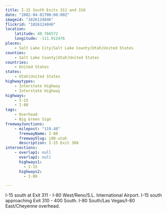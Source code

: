 ```yaml
---
title: I-15 South Exits 311 and 310
date: "2002-04-01T00:00:00Z"
imageid: "1826124846"
flickrid: "1826124846"
location:
    latitude: 40.766572
    longitude: -111.912476
places:
    - Salt Lake City|Salt Lake County|Utah|United States
counties:
    - Salt Lake County|Utah|United States
countries:
    - United States
states:
    - Utah|United States
highwaytypes:
    - Interstate Highway
    - Interstate Highway
highways:
    - I-15
    - I-80
tags:
    - Overhead
    - Big Green Sign
freewayJunctions:
    - milepost: "119.48"
      freewayName: I-80
      freewaySlug: i80-utah
      description: I-15 Exit 308
intersections:
    - overlap1: null
      overlap2: null
      highways1:
        - I-15
      highways2:
        - I-80

---
```

I-15 south at Exit 311 - I-80 West/Reno/S.L. International Airport.  I-15 south approaching Exit 310 - 400 South.  I-80 South/Las Vegas/I-80 East/Cheyenne overhead.